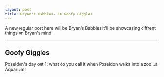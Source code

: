 ```yaml
---
layout: post
title: Bryan's Babbles- 10 Goofy Giggles
---
```


A new regular post here will be Bryan's Babbles it'll be showcasing diffrent things on Bryan's mind

---
Goofy Giggles
---
Poseidon's day out
 1: what do you call it when Poseidon walks into a zoo...a Aquarium!
